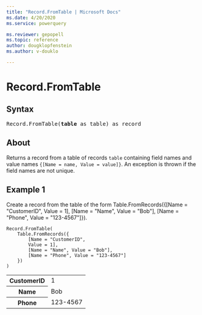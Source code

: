 ```yaml
---
title: "Record.FromTable | Microsoft Docs"
ms.date: 4/20/2020
ms.service: powerquery

ms.reviewer: gepopell
ms.topic: reference
author: dougklopfenstein
ms.author: v-douklo

---
```

# Record.FromTable

## Syntax

<pre>
Record.FromTable(<b>table</b> as table) as record  
</pre>
  
## About  
Returns a record from a table of records `table` containing field names and value names `{[Name = name, Value = value]}`. An exception is thrown if the field names are not unique.

## Example 1
Create a record from the table of the form Table.FromRecords({[Name = "CustomerID", Value = 1], [Name = "Name", Value = "Bob"], [Name = "Phone", Value = "123-4567"]}).

```powerquery-m
Record.FromTable( 
    Table.FromRecords({ 
        [Name = "CustomerID", 
        Value = 1], 
        [Name = "Name", Value = "Bob"], 
        [Name = "Phone", Value = "123-4567"] 
    }) 
)
```

<table> <tr> <th>CustomerID</th> <td>1</td> </tr> <tr> <th>Name</th> <td>Bob</td> </tr> <tr> <th>Phone</th> <td>123-4567</td> </tr> </table>
